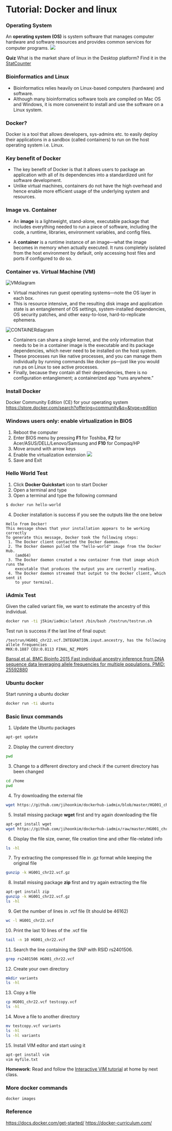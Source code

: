 # Tutorial: Docker and linux 

### Operating System
An **operating system (OS)** is system software that manages computer hardware and software resources and provides common services for computer programs.
![](https://upload.wikimedia.org/wikipedia/commons/thumb/e/e1/Operating_system_placement.svg/500px-Operating_system_placement.svg.png)

**Quiz**
What is the market share of linux in the Desktop platform?
Find it in the [StatCounter](http://gs.statcounter.com/os-market-share/desktop/worldwide/#monthly-201612-201712-bar)


### Bioinformatics and Linux
* Bioinformatics relies heavily on Linux-based computers (hardware) and software.
* Although many bioinformatics software tools are compiled on Mac OS and Windows,
it is more conveneint to install and use the software on a Linux system.


### Docker?
Docker is a tool that allows developers, sys-admins etc. to easily deploy their applications in a sandbox (called containers) to run on the host operating system i.e. Linux.


### Key benefit of Docker
* The key benefit of Docker is that it allows users to package an application with all of its dependencies into a standardized unit for software development. 
* Unlike virtual machines, containers do not have the high overhead and hence enable more efficient usage of the underlying system and resources.


### Image vs. Container
* An **image** is a lightweight, stand-alone, executable package that includes everything needed to run a piece of software, including the code, a runtime, libraries, environment variables, and config files.

* A **container** is a runtime instance of an image—what the image becomes in memory when actually executed. It runs completely isolated from the host environment by default, only accessing host files and ports if configured to do so.


### Container vs. Virtual Machine (VM)
![VMdiagram](https://www.docker.com/sites/default/files/Container%402x.png)
* Virtual machines run guest operating systems—note the OS layer in each box.
* This is resource intensive, and the resulting disk image and application state is an entanglement of OS settings, system-installed dependencies, OS security patches, and other easy-to-lose, hard-to-replicate ephemera.

![CONTAINERdiagram](https://www.docker.com/sites/default/files/VM%402x.png)
* Containers can share a single kernel, and the only information that needs to be in a container image is the executable and its package dependencies, which never need to be installed on the host system.
* These processes run like native processes, and you can manage them individually by running commands like docker ps—just like you would run ps on Linux to see active processes.
* Finally, because they contain all their dependencies, there is no configuration entanglement; a containerized app “runs anywhere.”


### Install Docker
Docker Community Edition (CE) for your operating system
https://store.docker.com/search?offering=community&q=&type=edition


### Windows users only: enable virtualization in BIOS
1. Reboot the computer
2. Enter BIOS menu by pressing **F1** for Toshiba, **F2** for Acer/ASUS/DELL/Lenovo/Samsung and **F10** for Compaq/HP
3. Move around with arrow keys
5. Enable the virtualization extension
![](https://i.stack.imgur.com/tNksn.jpg)
5. Save and Exit


### Hello World Test
1. Click **Docker Quickstart** icon to start Docker
2. Open a terminal and type
3. Open a terminal and type the following command
```bash
$ docker run hello-world
```
4. Docker installation is success if you see the outputs like the one below
```
Hello from Docker!
This message shows that your installation appears to be working correctly
To generate this message, Docker took the following steps:
 1. The Docker client contacted the Docker daemon.
 2. The Docker daemon pulled the "hello-world" image from the Docker Hub.
    (amd64)
 3. The Docker daemon created a new container from that image which runs the
    executable that produces the output you are currently reading.
 4. The Docker daemon streamed that output to the Docker client, which sent it
    to your terminal.
```



### iAdmix Test
Given the called variant file, we want to estimate the ancestry of this individual.
```bash
docker run -ti j5kim/iadmix:latest /bin/bash /testrun/testrun.sh
```
Test run is success if the last line of final ouput:
```
/testrun/HG001_chr22.vcf.INTEGRATION.input.ancestry, has the following allele frequencies
MKK:0.1887 CEU:0.8113 FINAL_NZ_PROPS
```

[Bansal et al. BMC Bioinfo 2015
Fast individual ancestry inference from DNA sequence data leveraging allele frequencies for multiple populations. PMID: 25592880](https://www.ncbi.nlm.nih.gov/pubmed/25592880)

### Ubuntu docker
Start running a ubuntu docker
```bash
docker run -ti ubuntu
```


### Basic linux commands
1. Update the Ubuntu packages
```bash
apt-get update
```

2. Display the current directory
```bash
pwd
```

3. Change to a different directory and check if the current directory has been changed
```bash
cd /home
pwd
```

4. Try downloading the external file
```bash
wget https://github.com/jihoonkim/dockerhub-iadmix/blob/master/HG001_chr22.vcf.gz
```

5. Install missing package **wget** first and try again downloading the file
```bash
apt-get install wget
wget https://github.com/jihoonkim/dockerhub-iadmix/raw/master/HG001_chr22.vcf.gz
```

6. Display the file size, owner, file creation time and other file-related info
```bash
ls -hl
```

7. Try extracting the compressed file in .gz format while keeping the original file
```bash
gunzip -k HG001_chr22.vcf.gz
```

8. Install missing package **zip** first and try again extracting the file
```bash
apt-get install zip
gunzip -k HG001_chr22.vcf.gz
ls -hl
```

9. Get the number of lines in .vcf file (It should be 46162)
```bash
wc -l HG001_chr22.vcf
```

10. Print the last 10 lines of the .vcf file
```bash
tail -n 10 HG001_chr22.vcf
```

11. Search the line containing the SNP with RSID rs2401506.
```bash
grep rs2401506 HG001_chr22.vcf
```

12. Create your own directory
```bash
mkdir variants
ls -hl
```

13. Copy a file
```bash
cp HG001_chr22.vcf testcopy.vcf
ls -hl
```

14. Move a file to another directory
```bash
mv testcopy.vcf variants
ls -hl
ls -hl variants
```

15. Install VIM editor and start using it
```bash
apt-get install vim
vim myfile.txt
```
**Homework**: Read and follow the [Interactive VIM tutorial](http://www.openvim.com/tutorial.html) at home by next class.



### More docker commands

```bash
docker images
```





### Reference
https://docs.docker.com/get-started/
https://docker-curriculum.com/
